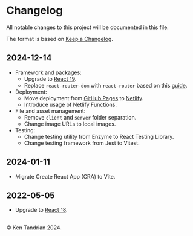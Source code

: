 # Changelog

All notable changes to this project will be documented in this file.

The format is based on [Keep a Changelog](https://keepachangelog.com/en/1.0.0/).

## 2024-12-14

- Framework and packages:
  - Upgrade to [React 19](https://react.dev/blog/2024/12/05/react-19).
  - Replace `react-router-dom` with `react-router` based on this [guide](https://reactrouter.com/upgrading/v6#upgrade-to-v7).
- Deployment:
  - Move deployment from [GitHub Pages](https://pages.github.com/) to [Netlify](https://www.netlify.com/).
  - Introduce usage of Netlify Functions.
- File and asset management:
  - Remove `client` and `server` folder separation.
  - Change image URLs to local images.
- Testing:
  - Change testing utility from Enzyme to React Testing Library.
  - Change testing framework from Jest to Vitest.

## 2024-01-11

- Migrate Create React App (CRA) to Vite.

## 2022-05-05

- Upgrade to [React 18](https://react.dev/blog/2022/03/29/react-v18).

##

&#169; Ken Tandrian 2024.
